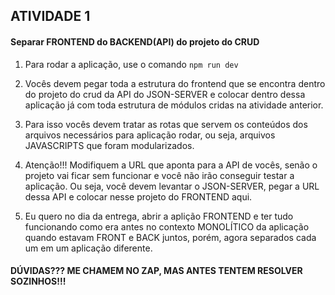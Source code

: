 ## ATIVIDADE 1
#### Separar FRONTEND do BACKEND(API) do projeto do CRUD

1. Para rodar a aplicação, use o comando `npm run dev`

2. Vocês devem pegar toda a estrutura do frontend que se encontra dentro do projeto do crud da API do JSON-SERVER e colocar dentro dessa aplicação já com toda estrutura de módulos cridas na atividade anterior.

3. Para isso vocês devem tratar as rotas que servem os conteúdos dos arquivos necessários para aplicação rodar, ou seja, arquivos JAVASCRIPTS que foram modularizados.

4. Atenção!!! Modifiquem a URL que aponta para a API de vocês, senão o projeto vai ficar sem funcionar e você não irão conseguir testar a aplicação. Ou seja, você devem levantar o JSON-SERVER, pegar a URL dessa API e colocar nesse projeto do FRONTEND aqui.

5. Eu quero no dia da entrega, abrir a aplição FRONTEND e ter tudo funcionando como era antes no contexto MONOLÍTICO da aplicação quando estavam FRONT e BACK juntos, porém, agora separados cada um em um aplicação diferente.

#### DÚVIDAS??? ME CHAMEM NO ZAP, MAS ANTES TENTEM RESOLVER SOZINHOS!!!
